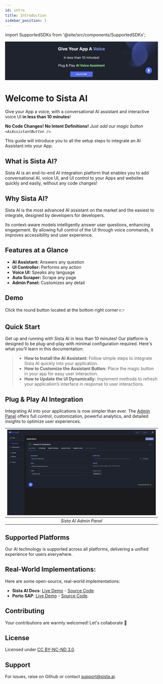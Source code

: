 ```yaml
---
id: intro
title: Introduction
sidebar_position: 1
---
```


import SupportedSDKs from '@site/src/components/SupportedSDKs';

[![Sista AI Admin Panel](../static/img/sista-banner-one.png)](https://smart.sista.ai/?utm_source=sista_docs&utm_medium=main_banner&utm_campaign=intro)

# Welcome to Sista AI

Give your App a voice, with a conversational AI assistant and interactive voice UI **in less than 10 minutes**!

**No Code Changes! No Intent Definitions!** _Just add our magic button `<AiAssistantButton />`._

This guide will introduce you to all the setup steps to integrate an AI Assistant into your App.

## What is Sista AI?

Sista AI is an end-to-end AI integration platform that enables you to add conversational AI, voice UI, and UI control to your Apps and websites quickly and easily, without any code changes!

## Why Sista AI?

Sista AI is the most advanced AI assistant on the market and the easiest to integrate, designed by developers for developers. 

Its context-aware models intelligently answer user questions, enhancing engagement. By allowing full control of the UI through voice commands, it improves accessibility and user experience.



## Features at a Glance

- **AI Assistant:** Answers any question
- **UI Controller:** Performs any action
- **Voice UI:** Speaks any language
- **Auto Scraper:** Scrape any page
- **Admin Panel:** Customizes any detail

## Demo

Click the round button located at the bottom right corner 👉


## Quick Start

Get up and running with Sista AI in less than 10 minutes! Our platform is designed to be plug-and-play with minimal configuration required. Here's what you'll learn in this documentation:

> - **How to Install the AI Assistant:** Follow simple steps to integrate Sista AI quickly into your application.
> - **How to Customize the Assistant Button:** Place the magic button in your app for easy user interaction.
> - **How to Update the UI Dynamically:** Implement methods to refresh your application’s interface in response to user interactions.


## Plug & Play AI Integration

Integrating AI into your applications is now simpler than ever. The [Admin Panel](https://admin.sista.ai/applications) offers full control, customization, powerful analytics, and detailed insights to optimize user experiences.

| ![Sista AI Admin Panel](../static/img/sista-admin-dark.png) |
| :---------------------------------------------------------: |
|                   _Sista AI Admin Panel_                    |

## Supported Platforms

Our AI technology is supported across all platforms, delivering a unified experience for users everywhere.

<SupportedSDKs/>

## Real-World Implementations:

Here are some open-source, real-world implementations:

- **Sista AI Docs**: [Live Demo](https://docs.sista.ai/) - [Source Code](https://github.com/sista-ai/docs/blob/main/src/components/AiAssistant/index.tsx).
- **Porto SAP**: [Live Demo](https://mahmoudz.github.io/Porto/) - [Source Code](https://github.com/Mahmoudz/Porto/blob/master/docs/src/components/AiAssistant/index.tsx).


## Contributing

Your contributions are warmly welcomed! Let's collaborate 🤝

## License

Licensed under [CC BY-NC-ND 3.0](https://github.com/sista-ai/ai-assistant-react/blob/main/LICENSE).

## Support

For issues, raise on Github or contact [support@sista.ai](mailto:support@sista.ai).
